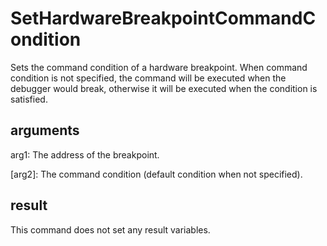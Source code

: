 # SetHardwareBreakpointCommandCondition

Sets the command condition of a hardware breakpoint. When command condition is not specified, the command will be executed when the debugger would break, otherwise it will be executed when the condition is satisfied.

## arguments

arg1: The address of the breakpoint.

\[arg2\]: The command condition (default condition when not specified).

## result

This command does not set any result variables.
